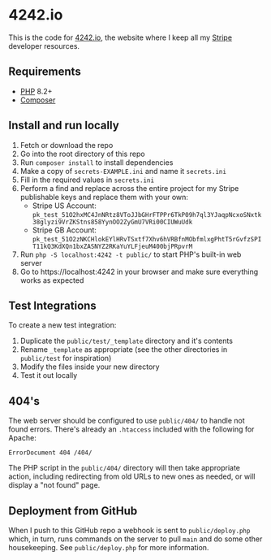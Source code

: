 # 4242.io

This is the code for [4242.io](https://4242.io/), the website where I keep all my [Stripe](https://stripe.com/) developer resources.

## Requirements

- [PHP](https://php.net/) 8.2+
- [Composer](https://getcomposer.org/)

## Install and run locally

1. Fetch or download the repo
2. Go into the root directory of this repo
3. Run `composer install` to install dependencies
4. Make a copy of `secrets-EXAMPLE.ini` and name it `secrets.ini`
5. Fill in the required values in `secrets.ini`
6. Perform a find and replace across the entire project for my Stripe publishable keys and replace them with your own:
    - Stripe US Account: `pk_test_51O2hxMC4JnNRtz8VToJJbGHrFTPPr6TkP09h7ql3YJaqpNcxoSNxtk38glyzi9VrZKStns858YynOO2ZyGmU7VRi00CIUWuUdk`
    - Stripe GB Account: `pk_test_51O2zNKCHlokEYlHRvTSxtf7Xhv6hVRBfnMObfmlxgPhtT5rGvfzSPIT11kQ3KdXQn1bxZASNYZ2RKaYuYLFjeuM400bjPRpvrM`
7. Run  `php -S localhost:4242 -t public/` to start PHP's built-in web server
8. Go to https://localhost:4242 in your browser and make sure everything works as expected

## Test Integrations

To create a new test integration:

1. Duplicate the `public/test/_template` directory and it's contents
2. Rename `_template` as appropriate (see the other directories in `public/test` for inspiration)
3. Modify the files inside your new directory
4. Test it out locally

## 404's

The web server should be configured to use `public/404/` to handle not found errors.  There's already an `.htaccess` included with the following for Apache:

```
ErrorDocument 404 /404/
```

The PHP script in the `public/404/` directory will then take appropriate action, including redirecting from old URLs to new ones as needed, or will display a "not found" page.

## Deployment from GitHub

When I push to this GitHub repo a webhook is sent to `public/deploy.php` which, in turn, runs commands on the server to pull `main` and do some other housekeeping.  See `public/deploy.php` for more information.
